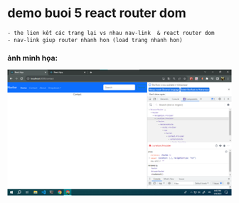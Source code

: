 #  demo buoi 5 react router dom
    - the lien kết các trang lại vs nhau nav-link  & react router dom
    - nav-link giup router nhanh hon (load trang nhanh hon)

### ảnh minh họa:
![...](./images/img_router.png)